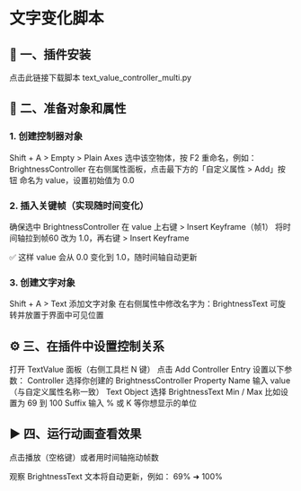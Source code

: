 
# 文字变化脚本 
## 🧩 一、插件安装
点击此链接下载脚本 text_value_controller_multi.py

## 🧱 二、准备对象和属性

### 1. 创建控制器对象
Shift + A > Empty > Plain Axes
选中该空物体，按 F2 重命名，例如：BrightnessController
在右侧属性面板，点击最下方的「自定义属性 > Add」按钮
命名为 value，设置初始值为 0.0

### 2. 插入关键帧（实现随时间变化）
确保选中 BrightnessController
在 value 上右键 > Insert Keyframe（帧1）
将时间轴拉到帧60
改为 1.0，再右键 > Insert Keyframe

✅ 这样 value 会从 0.0 变化到 1.0，随时间轴自动更新

### 3. 创建文字对象
Shift + A > Text 添加文字对象
在右侧属性中修改名字为：BrightnessText
可旋转并放置于界面中可见位置

## ⚙️ 三、在插件中设置控制关系
打开 TextValue 面板（右侧工具栏 N 键）
点击 Add Controller Entry
设置以下参数：
Controller	选择你创建的 BrightnessController
Property Name	输入 value（与自定义属性名称一致）
Text Object	选择 BrightnessText
Min / Max	比如设置为 69 到 100
Suffix	输入 % 或 K 等你想显示的单位

## ▶️ 四、运行动画查看效果
点击播放（空格键）或者用时间轴拖动帧数

观察 BrightnessText 文本将自动更新，例如：
69% ➜ 100%
